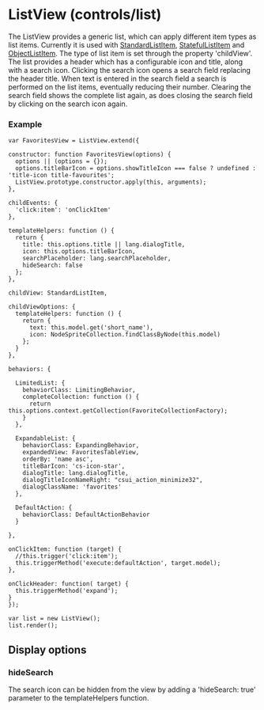 # ListView (controls/list)

  The ListView provides a generic list, which can apply different item types as list items.
  Currently it is used with [StandardListItem](#), [StatefulListItem](#) and [ObjectListItem](#).
  The type of list item is set through the property 'childView'.
  The list provides a header which has a configurable icon and title, along with a search icon.
  Clicking the search icon opens a search field replacing the header title. When text is entered in the search field
  a search is performed on the list items, eventually reducing their number. Clearing the search field shows the complete list again, as does closing the search field by clicking on the search icon again.

### Example

    var FavoritesView = ListView.extend({

    constructor: function FavoritesView(options) {
      options || (options = {});
      options.titleBarIcon = options.showTitleIcon === false ? undefined : 'title-icon title-favourites';
      ListView.prototype.constructor.apply(this, arguments);
    },

    childEvents: {
      'click:item': 'onClickItem'
    },

    templateHelpers: function () {
      return {
        title: this.options.title || lang.dialogTitle,
        icon: this.options.titleBarIcon,
        searchPlaceholder: lang.searchPlaceholder,
        hideSearch: false
      };
    },

    childView: StandardListItem,

    childViewOptions: {
      templateHelpers: function () {
        return {
          text: this.model.get('short_name'),
          icon: NodeSpriteCollection.findClassByNode(this.model)
        };
      }
    },

    behaviors: {

      LimitedList: {
        behaviorClass: LimitingBehavior,
        completeCollection: function () {
          return this.options.context.getCollection(FavoriteCollectionFactory);
        }
      },

      ExpandableList: {
        behaviorClass: ExpandingBehavior,
        expandedView: FavoritesTableView,
        orderBy: 'name asc',
        titleBarIcon: 'cs-icon-star',
        dialogTitle: lang.dialogTitle,
        dialogTitleIconNameRight: "csui_action_minimize32",
        dialogClassName: 'favorites'
      },

      DefaultAction: {
        behaviorClass: DefaultActionBehavior
      }

    },

    onClickItem: function (target) {
      //this.trigger('click:item');
      this.triggerMethod('execute:defaultAction', target.model);
    },

    onClickHeader: function( target) {
      this.triggerMethod('expand');
    }
    });

    var list = new ListView();
    list.render();

## Display options

### hideSearch
The search icon can be hidden from the view by adding a 'hideSearch: true' parameter to the templateHelpers function.
